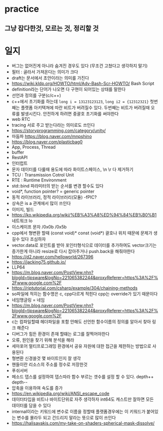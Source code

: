 # practice
그냥 잡다한것, 모르는 것, 정리할 것
---

# 일지

- 버그는 없어진게 아니라 숨겨진 경우도 있다 (무조건 고쳤다고 생각하지 말기)
- 필터 : 골라서 가져온다는 의미가 크다
- draft는 문서에서 초안이라는 의미를 가진다
- https://wiki.kldp.org/HOWTO/html/Adv-Bash-Scr-HOWTO/ Bash Script 
- definition라는 단어가 나오면 다 구현이 되어있는 상태를 말한다
- 선언과 정의를 구분(c/c++)
- c++에서 초기화를 하는데 `long i = 13123123123`,   `long i2 = {12312321}`  첫번째는 플랫폼 아키택쳐에 따란 비트가 버려질수 있다. 두번째는 비트가 버려질때 오류를 발생시킨다. 안전하게 하려면 중괄호 초기화를 써야한다
- web RTC
- tracing 서로 주고 받는다라는 의미로도 쓰인다
- https://storyprogramming.com/category/unity/
- 마둠파 https://blog.naver.com/mnpshino
- https://blog.naver.com/plasticbag0
- App, Process, Thread
- buffer
- RestAPI
- 인터럽트
- 문자 데이터를 다룰때 용도에 따라 화이트스페이스, \n \r  다 제거하기
- TCU : Transmission Cotrol Unit
- RTE : Runtime Environment
- std::bind 파라미터의 받는 순서를 변경 할수도 있다
- void*, function pointer? = generic pointer
- 동적 라이브러리, 정적 라이브러리(모듈) -fPIC?
- 상속은 is a 관계에서 많이 쓰인다
- 이미지, 빌드
- https://ko.wikipedia.org/wiki/%EB%A3%A8%ED%94%84%EB%B0%B1 네트워크 lo
- 이스케이프 문자 /0x0b /0x5b
- cpp에서 형변환 할때 (const void)* const (void*) 괄호나 위치 때문에 문제가 생길수 있다 조심하자 
- vector.data로 포인트를 받아 포인터형식으로 데이터를 추가하여도 vector크기는 증가한게 아니라 resize로 다시 잡아주거나 push.back을 해줘야한다
- https://d2.naver.com/helloworld/267396
- https://jacking75.github.io/
- LLP64
- https://m.blog.naver.com/PostView.nhn?blogId=tipsware&logNo=221065382244&proxyReferer=https%3A%2F%2Fwww.google.com%2F
- https://riptutorial.com/csharp/example/304/chaining-methods
- so파일에 적히는 함수명은 c, cpp다르게 적힌다 cpp는 override가 있기 때문이다
- 네임맹글링 = 네임 
- https://m.blog.naver.com/PostView.nhn?blogId=tipsware&logNo=221065382244&proxyReferer=https%3A%2F%2Fwww.google.com%2F
- c는 컴파일할떄 헤더파일을 포함 안해도 선언한 함수이름의 정의를 알아서 찾아 링크 해준다
- 디버그가 힘든 환경이 존재 할떄는 로그를 잘찍어야한다
- 오류, 원인을 찾기 위해 분석을 해라
- 세마포어 멀티프로그래밍 환경에서 공유 자원에 대한 접근을 제한하는 방법으로 사용된다
- 형변환 신경쓸것 몇 바이트인지 잘 생각 
- 핸들이란 리소스의 주소를 정수로 저장한것
- 푸쉬서버
- 메소드 뎁스를 설정하여 뎁스따라 함수 부르는 갯수를 설정 할 수 있다. depth++ depth--
- 압축을 이용하여 속도를 증가 
- https://en.wikipedia.org/wiki/ANSI_escape_code
- 데이터타입을 비트나 바이트단위로 자주 생각하자 int64도 캐스트만 잘하면 모든 데이터를 담을 수 있다
- internal이라는 키워드에 변수로 이름을 정할때 플랫폼경우에는 이 키워드가 붙어있는 변수를 몰라두 되고 건드리지 말라는 뜻으로 많이 쓰인다
- https://halisavakis.com/my-take-on-shaders-spherical-mask-dissolve/

